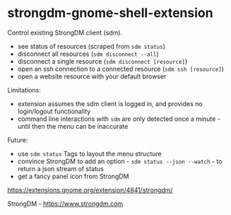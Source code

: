 # strongdm-gnome-shell-extension

Control existing StrongDM client (sdm).
* see status of resources (scraped from ```sdm status```)
* disconnect all resources (```sdm disconnect --all```)
* disconnect a single resource (```sdm disconnect [resource]```)
* open an ssh connection to a connected resource (```sdm ssh [resource]```)
* open a website resource with your default browser

Limitations:
* extension assumes the sdm client is logged in, and provides no login/logout functionality
* command line interactions with ```sdm``` are only detected once a minute - until then the menu can be inaccurate

Future:
* use ```sdm status``` Tags to layout the menu structure
* convince StrongDM to add an option - ```sdm status --json --watch``` - to return a json stream of status
* get a fancy panel icon from StrongDM


https://extensions.gnome.org/extension/4841/strongdm/

StrongDM - https://www.strongdm.com
